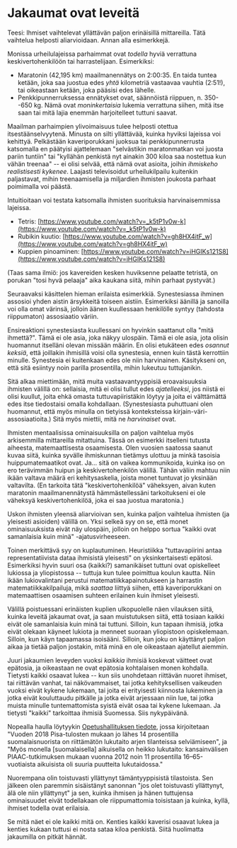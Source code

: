 # Jakaumat ovat leveitä

Teesi: Ihmiset vaihtelevat yllättävän paljon erinäisillä mittareilla. Tätä vaihtelua helposti aliarvioidaan. Annan alla esimerkkejä.

Monissa urheilulajeissa parhaimmat ovat *todella* hyviä verrattuna keskivertohenkilöön tai harrastelijaan. Esimerkiksi:

- Maratonin (42,195 km) maailmanennätys on 2:00:35. En taida tuntea ketään, joka saa juostua edes *yhtä* kilometriä vastaavaa vauhtia (2:51!), tai oikeastaan ketään, joka pääsisi edes lähelle.
- Penkkipunnerruksessa ennätykset ovat, säännöistä riippuen, n. 350--650 kg. Nämä ovat *moninkertaisia* lukemia verrattuna siihen, mitä itse saan tai mitä lajia enemmän harjoitelleet tuttuni saavat.

Maailman parhaimpien ylivoimaisuus tulee helposti otettua itsestäänselvyytenä. Minusta on silti yllättävää, kuinka hyviksi lajeissa voi kehittyä. Pelkästään kaveriporukkani juoksua tai penkkipunnerrusta katsomalla en päätyisi ajattelemaan "selvästikin maratonmatkan voi juosta pariin tuntiin" tai "kyllähän penkistä nyt ainakin 300 kiloa saa nostettua kun vähän treenaa" -- ei olisi selvää, että nämä ovat asioita, joihin *ihmiskeho realistisesti kykenee*. Laajasti televisoidut urheilukilpailu kuitenkin paljastavat, mihin treenaamisella ja miljardien ihmisten joukosta parhaat poimimalla voi päästä.

Intuitioitaan voi testata katsomalla ihmisten suorituksia harvinaisemmissa lajeissa.

- Tetris: [https://www.youtube.com/watch?v=_k5tP1v0w-k](https://www.youtube.com/watch?v=_k5tP1v0w-k)
- Rubikin kuutio: [https://www.youtube.com/watch?v=gh8HX4itF_w](https://www.youtube.com/watch?v=gh8HX4itF_w)
- Kuppien pinoaminen: [https://www.youtube.com/watch?v=iHGIKs121S8](https://www.youtube.com/watch?v=iHGIKs121S8)

(Taas sama ilmiö: jos kavereiden kesken huviksenne pelaatte tetristä, on porukan "tosi hyvä pelaaja" aika kaukana siitä, mihin parhaat pystyvät.)

Seuraavaksi käsittelen hieman erilaista esimerkkiä. Synestesiassa ihminen assosioi yhden aistin ärsykkeitä toiseen aistiin. Esimerkiksi äänillä ja sanoilla voi olla omat värinsä, jolloin äänen kuullessaan henkilölle syntyy (tahdosta riippumaton) assosiaatio väriin.

Ensireaktioni synestesiasta kuullessani on hyvinkin saattanut olla "mitä ihmettä?". Tämä ei ole asia, joka näkyy ulospäin. Tämä ei ole asia, jota olisin huomannut itselläni olevan missään määrin. En olisi etukäteen edes *osannut keksiä*, että joillakin ihmisillä voisi olla synestesia, ennen kuin tästä kerrottiin minulle. Synestesia ei kuitenkaan edes ole niin harvinainen. Käsitykseni on, että sitä esiintyy noin parilla prosentilla, mihin lukeutuu tuttujanikin.

Sitä alkaa miettimään, mitä muita vastaavantyyppisiä eroavaisuuksia ihmisten välillä on: sellaisia, mitä ei olisi tullut edes *ajatelleeksi*, jos niistä ei olisi kuullut, joita ehkä omasta tuttuvapiiristäkin löytyy ja joita ei välttämättä edes itse tiedostaisi omalla kohdallaan. (Synestesiasta puhuttuani olen huomannut, että myös minulla on tietyissä konteksteissa kirjain-väri-assosiaatioita.) Sitä myös miettii, mitä ne *harvinaiset* ovat.

Ihmisten mentaalisissa ominaisuuksilla on paljon vaihtelua myös arkisemmilla mittareilla mitattuina. Tässä on esimerkki itselleni tutusta aiheesta, matemaattisesta osaamisesta. Olen vuosien saatossa saanut kuvaa siitä, kuinka syvälle ihmiskunnan tietämys ulottuu ja minkä tasoisia huippumatemaatikot ovat. Ja... sitä on vaikea kommunikoida, kuinka iso on ero terävimmän huipun ja keskivertohenkilön välillä. Tähän väliin mahtuu niin ikään valtava määrä eri kehitysaskelia, joista monet tuntuvat jo yksinään valtavilta. (En tarkoita tätä "keskivertohenkilöä" väheksyen, aivan kuten maratonin maailmanennätystä hämmästellessäni tarkoitukseni ei ole väheksyä keskivertohenkilöä, joka ei saa juostua maratonia.)

Uskon ihmisten yleensä aliarvioivan sen, kuinka paljon vaihtelua ihmisten (ja yleisesti asioiden) välillä on. Yksi selkeä syy on se, että monet ominaisuuksista eivät näy ulospäin, jolloin on helppo sortua "kaikki ovat samanlaisia kuin minä" -ajatusvirheeseen.

Toinen merkittävä syy on kuplautuminen. Heuristiikka "tuttavapiirini antaa representatiivista dataa ihmisistä yleisesti" on yksinkertaisesti epätosi. Esimerkiksi hyvin suuri osa (kaikki?) samanikäiset tuttuni ovat opiskelleet lukiossa ja yliopistossa -- tuttuja kun tulee poimittua koulun kautta. Niin ikään lukiovalintani perustui matematiikkapainotukseen ja harrastin matematiikkakilpailuja, mikä *saattaa* liittyä siihen, että kaveriporukkani on matemaattisen osaamisen suhteen erilainen kuin ihmiset yleisesti.

Välillä poistuessani erinäisten kuplien ulkopuolelle näen vilauksen siitä, kuinka leveitä jakaumat ovat, ja saan muistutuksen siitä, että tosiaan kaikki eivät ole samanlaisia kuin minä tai tuttuni. Silloin, kun tapaan ihmisiä, jotka eivät olekaan käyneet lukiota ja menneet suoraan yliopistoon opiskelemaan. Silloin, kun käyn tapaamassa isoisääni. Silloin, kun joku on käyttänyt paljon aikaa ja tietää paljon jostakin, mitä minä en ole oikeastaan ajatellut aiemmin.

Juuri jakaumien leveyden vuoksi *kaikkia* ihmisiä koskevat väitteet ovat epätosia, ja oikeastaan ne ovat epätosia kohtalaisen monen kohdalla. Tietysti kaikki osaavat lukea -- kun siis unohdetaan riittävän nuoret ihmiset, tai riittävän vanhat, tai näkövammaiset, tai jotka kehityksellisen vaikeuden vuoksi eivät kykene lukemaan, tai joita ei erityisesti kiinnosta lukeminen ja jotka eivät kouluttaudu pitkälle ja jotka eivät arjessaan niin lue, tai jotka muista minulle tuntemattomista syistä eivät osaa tai kykene lukemaan. Ja tietysti "kaikki" tarkoittaa ihmisiä Suomessa. Siis nykypäivänä.

Nopealla haulla löytyykin [Opetushallituksen tiedote](https://www.oph.fi/fi/uutiset/2021/suomalaisten-lukutaidon-vahvistamiseksi-etsitaan-ratkaisuja-kansallisessa-yhteistyossa), jossa kirjoitetaan "Vuoden 2018 Pisa-tulosten mukaan jo lähes 14 prosentilla suomalaisnuorista on riittämätön lukutaito arjen tilanteissa selviämiseen", ja "Myös monella [suomalaisella] aikuisella on heikko lukutaito: kansainvälisen PIAAC-tutkimuksen mukaan vuonna 2012 noin 11 prosentilla 16–65-vuotiaista aikuisista oli suuria puutteita lukutaidossa."

Nuorempana olin toistuvasti yllättynyt tämäntyyppisistä tilastoista. Sen jälkeen olen paremmin sisäistänyt sanonnan "jos olet toistuvasti yllättynyt, älä ole niin yllättynyt" ja sen, kuinka ihmisen ja hänen tuttujensa ominaisuudet eivät todellakaan ole riippumattomia toisistaan ja kuinka, kyllä, ihmiset todella ovat erilaisia.

Se mitä näet ei ole kaikki mitä on. Kenties kaikki kaverisi osaavat lukea ja kenties kukaan tuttusi ei nosta sataa kiloa penkistä. Siitä huolimatta jakaumilla on pitkät hännät.
